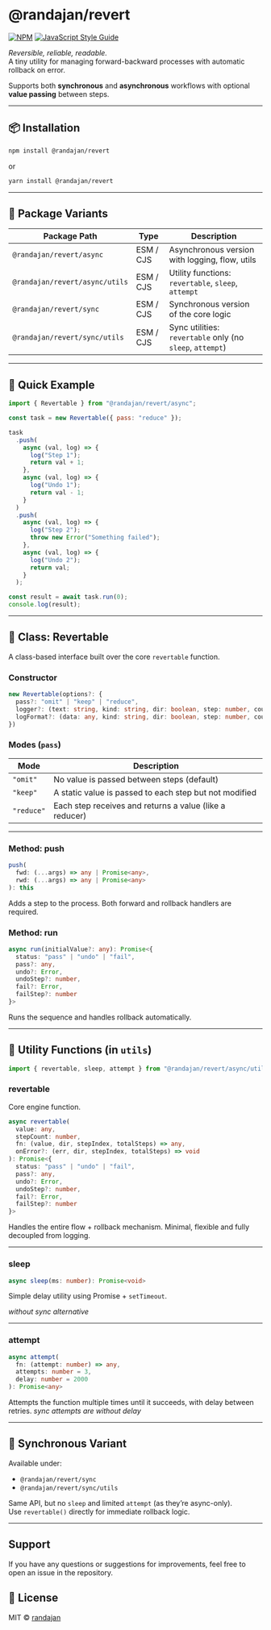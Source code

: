 # @randajan/revert

[![NPM](https://img.shields.io/npm/v/@randajan/revert.svg)](https://www.npmjs.com/package/@randajan/revert) [![JavaScript Style Guide](https://img.shields.io/badge/code_style-standard-brightgreen.svg)](https://standardjs.com)

_Reversible, reliable, readable._  
A tiny utility for managing forward-backward processes with automatic rollback on error.

Supports both **synchronous** and **asynchronous** workflows with optional **value passing** between steps.

---

## 📦 Installation

```bash
npm install @randajan/revert
```

or 

```bash
yarn install @randajan/revert
```

---

## 🧭 Package Variants

| Package Path                          | Type         | Description                            |
|--------------------------------------|--------------|----------------------------------------|
| `@randajan/revert/async`         | ESM / CJS    | Asynchronous version with logging, flow, utils |
| `@randajan/revert/async/utils`   | ESM / CJS    | Utility functions: `revertable`, `sleep`, `attempt` |
| `@randajan/revert/sync`          | ESM / CJS    | Synchronous version of the core logic  |
| `@randajan/revert/sync/utils`    | ESM / CJS    | Sync utilities: `revertable` only (no `sleep`, `attempt`) |

---

## 🚀 Quick Example

```js
import { Revertable } from "@randajan/revert/async";

const task = new Revertable({ pass: "reduce" });

task
  .push(
    async (val, log) => {
      log("Step 1");
      return val + 1;
    },
    async (val, log) => {
      log("Undo 1");
      return val - 1;
    }
  )
  .push(
    async (val, log) => {
      log("Step 2");
      throw new Error("Something failed");
    },
    async (val, log) => {
      log("Undo 2");
      return val;
    }
  );

const result = await task.run(0);
console.log(result);
```

---

## 📘 Class: Revertable

A class-based interface built over the core `revertable` function.

### Constructor

```ts
new Revertable(options?: {
  pass?: "omit" | "keep" | "reduce",
  logger?: (text: string, kind: string, dir: boolean, step: number, count: number) => void,
  logFormat?: (data: any, kind: string, dir: boolean, step: number, count: number) => string
})
```

### Modes (`pass`)

| Mode      | Description |
|-----------|-------------|
| `"omit"`  | No value is passed between steps (default) |
| `"keep"`  | A static value is passed to each step but not modified |
| `"reduce"`| Each step receives and returns a value (like a reducer) |

---

### Method: push

```ts
push(
  fwd: (...args) => any | Promise<any>,
  rwd: (...args) => any | Promise<any>
): this
```

Adds a step to the process. Both forward and rollback handlers are required.

### Method: run

```ts
async run(initialValue?: any): Promise<{
  status: "pass" | "undo" | "fail",
  pass?: any,
  undo?: Error,
  undoStep?: number,
  fail?: Error,
  failStep?: number
}>
```

Runs the sequence and handles rollback automatically.

---

## 🧰 Utility Functions (in `utils`)

```js
import { revertable, sleep, attempt } from "@randajan/revert/async/utils";
```

### revertable

Core engine function.

```ts
async revertable(
  value: any,
  stepCount: number,
  fn: (value, dir, stepIndex, totalSteps) => any,
  onError?: (err, dir, stepIndex, totalSteps) => void
): Promise<{
  status: "pass" | "undo" | "fail",
  pass?: any,
  undo?: Error,
  undoStep?: number,
  fail?: Error,
  failStep?: number
}>
```

Handles the entire flow + rollback mechanism. Minimal, flexible and fully decoupled from logging.

---

### sleep

```ts
async sleep(ms: number): Promise<void>
```

Simple delay utility using Promise + `setTimeout`.

_without sync alternative_

---

### attempt

```ts
async attempt(
  fn: (attempt: number) => any,
  attempts: number = 3,
  delay: number = 2000
): Promise<any>
```

Attempts the function multiple times until it succeeds, with delay between retries.
_sync attempts are without delay_

---

## 🧪 Synchronous Variant

Available under:

- `@randajan/revert/sync`
- `@randajan/revert/sync/utils`

Same API, but no `sleep` and limited `attempt` (as they’re async-only).  
Use `revertable()` directly for immediate rollback logic.

---

## Support

If you have any questions or suggestions for improvements, feel free to open an issue in the repository.


## 📄 License

MIT © [randajan](https://github.com/randajan)